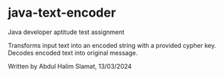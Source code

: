 # java-text-encoder
Java developer aptitude test assignment

Transforms input text into an encoded string with a provided cypher key.
Decodes encoded text into original message.



Written by Abdul Halim Slamat, 13/03/2024